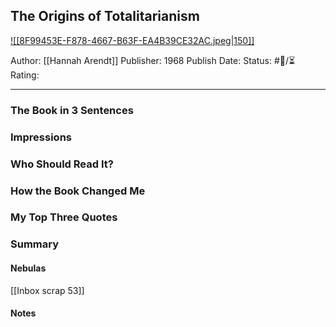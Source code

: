 ## The Origins of Totalitarianism

[ ![[8F99453E-F878-4667-B63F-EA4B39CE32AC.jpeg|150]] ](https://www.amazon.com/gp/aw/d/B004Q9TLJW/ref=tmm_kin_swatch_0?ie=UTF8&qid=1678233785&sr=8-1)

Author: [[Hannah Arendt]]
Publisher: 1968
Publish Date:
Status: #💫/⏳ 
Rating:

___

### The Book in 3 Sentences



### Impressions



### Who Should Read It?



### How the Book Changed Me



### My Top Three Quotes



### Summary



#### Nebulas

[[Inbox scrap 53]]

#### Notes

